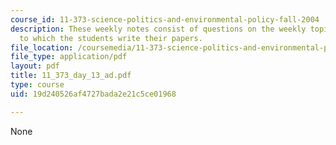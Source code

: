 ```yaml
---
course_id: 11-373-science-politics-and-environmental-policy-fall-2004
description: These weekly notes consist of questions on the weekly topics, in response
  to which the students write their papers.
file_location: /coursemedia/11-373-science-politics-and-environmental-policy-fall-2004/19d240526af4727bada2e21c5ce01968_11_373_day_13_ad.pdf
file_type: application/pdf
layout: pdf
title: 11_373_day_13_ad.pdf
type: course
uid: 19d240526af4727bada2e21c5ce01968

---
```

None